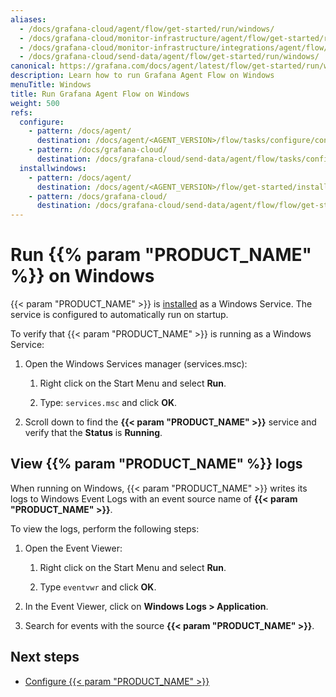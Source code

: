 ```yaml
---
aliases:
  - /docs/grafana-cloud/agent/flow/get-started/run/windows/
  - /docs/grafana-cloud/monitor-infrastructure/agent/flow/get-started/run/windows/
  - /docs/grafana-cloud/monitor-infrastructure/integrations/agent/flow/get-started/run/windows/
  - /docs/grafana-cloud/send-data/agent/flow/get-started/run/windows/
canonical: https://grafana.com/docs/agent/latest/flow/get-started/run/windows/
description: Learn how to run Grafana Agent Flow on Windows
menuTitle: Windows
title: Run Grafana Agent Flow on Windows
weight: 500
refs:
  configure:
    - pattern: /docs/agent/
      destination: /docs/agent/<AGENT_VERSION>/flow/tasks/configure/configure-windows/
    - pattern: /docs/grafana-cloud/
      destination: /docs/grafana-cloud/send-data/agent/flow/tasks/configure/configure-windows/
  installwindows:
    - pattern: /docs/agent/
      destination: /docs/agent/<AGENT_VERSION>/flow/get-started/install/windows/
    - pattern: /docs/grafana-cloud/
      destination: /docs/grafana-cloud/send-data/agent/flow/flow/get-started/install/windows/
---
```


# Run {{% param "PRODUCT_NAME" %}} on Windows

{{< param "PRODUCT_NAME" >}} is [installed](ref:installwindows) as a Windows Service. The service is configured to automatically run on startup.

To verify that {{< param "PRODUCT_NAME" >}} is running as a Windows Service:

1. Open the Windows Services manager (services.msc):

    1. Right click on the Start Menu and select **Run**.

    1. Type: `services.msc` and click **OK**.

1. Scroll down to find the **{{< param "PRODUCT_NAME" >}}** service and verify that the **Status** is **Running**.

## View {{% param "PRODUCT_NAME" %}} logs

When running on Windows, {{< param "PRODUCT_NAME" >}} writes its logs to Windows Event
Logs with an event source name of **{{< param "PRODUCT_NAME" >}}**.

To view the logs, perform the following steps:

1. Open the Event Viewer:

    1. Right click on the Start Menu and select **Run**.

    1. Type `eventvwr` and click **OK**.

1. In the Event Viewer, click on **Windows Logs > Application**.

1. Search for events with the source **{{< param "PRODUCT_NAME" >}}**.

## Next steps

- [Configure {{< param "PRODUCT_NAME" >}}](ref:configure)

